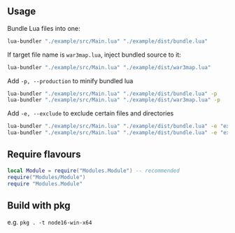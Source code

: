 ## Usage

Bundle Lua files into one:

``` sh
lua-bundler "./example/src/Main.lua" "./example/dist/bundle.lua"
```

If target file name is `war3map.lua`, inject bundled source to it:

``` sh
lua-bundler "./example/src/Main.lua" "./example/dist/war3map.lua"
```

Add ```-p, --production``` to minify bundled lua

``` sh
lua-bundler "./example/src/Main.lua" "./example/dist/bundle.lua" -p
lua-bundler "./example/src/Main.lua" "./example/dist/war3map.lua" -p
```

Add ```-e, --exclude``` to exclude certain files and directories

``` sh
lua-bundler "./example/src/Main.lua" "./example/dist/bundle.lua" -e "example/src/Reporter.lua"
lua-bundler "./example/src/Main.lua" "./example/dist/bundle.lua" -e "example/src/Reporter.lua;example\src\Dir"
```

## Require flavours

```lua
local Module = require("Modules.Module") -- recommended
require("Modules/Module")
require "Modules.Module"
```

## Build with pkg

e.g.
`pkg . -t node16-win-x64`
